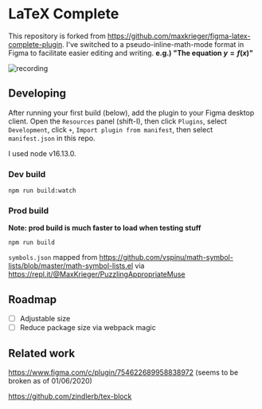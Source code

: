 # LaTeX Complete

This repository is forked from https://github.com/maxkrieger/figma-latex-complete-plugin.
I've switched to a pseudo-inline-math-mode format in Figma to facilitate easier editing and writing.
**e.g.) "The equation $y=f(x)$"**

![recording](recording.gif)

## Developing

After running your first build (below), add the plugin to your Figma desktop client. Open the `Resources` panel (shift-I), then click `Plugins`, select `Development`, click `+`, `Import plugin from manifest`, then select `manifest.json` in this repo.

I used node v16.13.0.
### Dev build

`npm run build:watch`

### Prod build

**Note: prod build is much faster to load when testing stuff**

`npm run build`

`symbols.json` mapped from https://github.com/vspinu/math-symbol-lists/blob/master/math-symbol-lists.el via https://repl.it/@MaxKrieger/PuzzlingAppropriateMuse

## Roadmap

-   [ ] Adjustable size
-   [ ] Reduce package size via webpack magic

## Related work

https://www.figma.com/c/plugin/754622689958838972 (seems to be broken as of 01/06/2020)

https://github.com/zindlerb/tex-block
